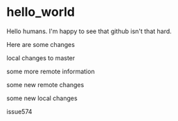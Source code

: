 # hello_world

Hello humans. I'm happy to see that github isn't that hard. 

Here are some changes

local changes to master

some more remote information


some new remote changes


some new local changes

issue574